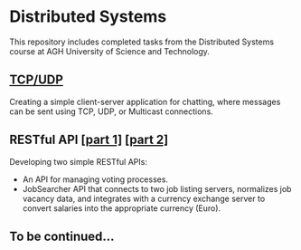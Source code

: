 # Distributed Systems
This repository includes completed tasks from the Distributed Systems course at AGH University of Science and Technology.

## [TCP/UDP](lab1)
Creating a simple client-server application for chatting, where messages can be sent using TCP, UDP, or Multicast connections.

## RESTful API [[part 1]](lab2) [[part 2]](lab2-hw)
Developing two simple RESTful APIs:

- An API for managing voting processes.
- JobSearcher API that connects to two job listing servers, normalizes job vacancy data, and integrates with a currency exchange server to convert salaries into the appropriate currency (Euro).

## To be continued...
